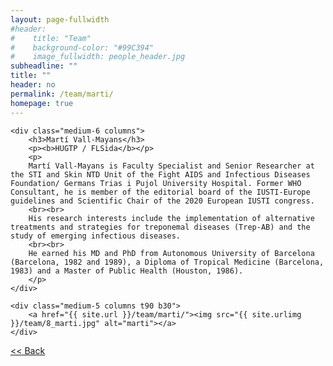```yaml
---
layout: page-fullwidth
#header:
#    title: "Team"
#    background-color: "#99C394"
#    image_fullwidth: people_header.jpg
subheadline: ""
title: ""
header: no
permalink: /team/marti/
homepage: true
---
```


<div class="row t30">

	<div class="medium-6 columns">
		<h3>Martí Vall-Mayans</h3>
		<p><b>HUGTP / FLSida</b></p>
		<p>
		Martí Vall-Mayans is Faculty Specialist and Senior Researcher at the STI and Skin NTD Unit of the Fight AIDS and Infectious Diseases Foundation/ Germans Trias i Pujol University Hospital. Former WHO Consultant, he is member of the editorial board of the IUSTI-Europe guidelines and Scientific Chair of the 2020 European IUSTI congress.
		<br><br>
		His research interests include the implementation of alternative treatments and strategies for treponemal diseases (Trep-AB) and the study of emerging infectious diseases.
		<br><br>
		He earned his MD and PhD from Autonomous University of Barcelona (Barcelona, 1982 and 1989), a Diploma of Tropical Medicine (Barcelona, 1983) and a Master of Public Health (Houston, 1986).
		</p>
	</div>

	<div class="medium-5 columns t90 b30">
		<a href="{{ site.url }}/team/marti/"><img src="{{ site.urlimg }}/team/8_marti.jpg" alt="marti"></a>
	</div>

</div>


<a class="button left r15 tiny radius" href="{{ site.url }}/team/"> << Back</a>
